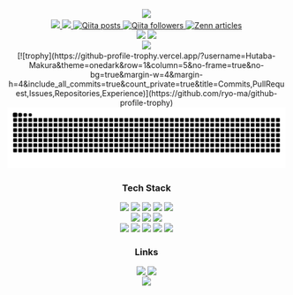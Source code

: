 <div align="center">
  <img src="https://capsule-render.vercel.app/api?type=waving&color=gradient&customColorList=12&height=200&section=header&text=Hutaba-Makura&fontSize=80&animation=fadeIn&fontAlignY=38&desc=Welcome%20to%20my%20profile!&descAlignY=55&descAlign=50" />
</div>

<div align="center">
  <a href="https://github.com/Hutaba-Makura">
    <img height="20" src="https://komarev.com/ghpvc/?username=Hutaba-Makura&color=blueviolet" />
  </a>
  <a href="https://github.com/Hutaba-Makura">
    <img height="20" src="https://img.shields.io/github/followers/Hutaba-Makura?label=follow&logo=github&style=flat&color=blueviolet" />
  </a>
  <a href="https://qiita.com/Hutaba-Makura">
    <img height="20" src="https://img.shields.io/badge/dynamic/json?color=blueviolet&label=Qiita%20posts&query=$.items_count&url=https://qiita.com/api/v2/users/Hutaba-Makura" alt="Qiita posts" />
  </a>
  <a href="https://qiita.com/Hutaba-Makura">
    <img height="20" src="https://img.shields.io/badge/dynamic/json?color=blueviolet&label=Qiita%20followers&query=$.followers_count&url=https://qiita.com/api/v2/users/Hutaba-Makura" alt="Qiita followers" />
  </a>
  <a href="https://zenn.dev/Hutaba-Makura">
    <img height="20" src="https://badgen.org/img/zenn/hutaba/articles?style=plastic&color=blueviolet" alt="Zenn articles" />
  </a>
</div>

<div align="center">
  <img src="https://github-readme-stats.vercel.app/api?username=Hutaba-Makura&show_icons=true&theme=aura&count_private=true&hide_border=true&bg_color=0D1117&title_color=blueviolet&icon_color=blueviolet" />
  <img src="https://github-readme-stats.vercel.app/api/top-langs/?username=Hutaba-Makura&layout=compact&theme=aura&count_private=true&hide_border=true&bg_color=0D1117&title_color=blueviolet&text_color=blueviolet" />
</div>

<div align="center">
  <img src="https://github-readme-streak-stats.herokuapp.com/?user=Hutaba-Makura&theme=aura&hide_border=true&background=0D1117&stroke=blueviolet" />
</div>

<div align="center">
  [![trophy](https://github-profile-trophy.vercel.app/?username=Hutaba-Makura&theme=onedark&row=1&column=5&no-frame=true&no-bg=true&margin-w=4&margin-h=4&include_all_commits=true&count_private=true&title=Commits,PullRequest,Issues,Repositories,Experience)](https://github.com/ryo-ma/github-profile-trophy)
</div>

<div align="center">
  <img src="https://raw.githubusercontent.com/Hutaba-Makura/Hutaba-Makura/output/github-contribution-grid-snake.svg" />
</div>

<div align="center">
  <h3>Tech Stack</h3>
  <img src="https://img.shields.io/badge/-TypeScript-007ACC?style=for-the-badge&logo=typescript&logoColor=white" />
  <img src="https://img.shields.io/badge/-JavaScript-F7DF1E?style=for-the-badge&logo=javascript&logoColor=black" />
  <img src="https://img.shields.io/badge/-Python-3776AB?style=for-the-badge&logo=python&logoColor=white" />
  <img src="https://img.shields.io/badge/Java-007396?style=for-the-badge&logo=java&logoColor=white" />
  <img src="https://img.shields.io/badge/C-00599C?style=for-the-badge&logo=c&logoColor=white" />
  <br>
  <img src="https://img.shields.io/badge/-React-61DAFB?style=for-the-badge&logo=react&logoColor=black" />
  <img src="https://img.shields.io/badge/-Next.js-000000?style=for-the-badge&logo=next.js&logoColor=white" />
  <img src="https://img.shields.io/badge/-Node.js-339933?style=for-the-badge&logo=node.js&logoColor=white" />
  <br>
  <img src="https://img.shields.io/badge/-Git-F05032?style=for-the-badge&logo=git&logoColor=white" />
  <img src="https://img.shields.io/badge/-Docker-2496ED?style=for-the-badge&logo=docker&logoColor=white" />
  <img src="https://img.shields.io/badge/-VS%20Code-007ACC?style=for-the-badge&logo=visual-studio-code&logoColor=white" />
  <img src="https://img.shields.io/badge/Cursor-black?style=for-the-badge&logo=visualstudiocode&logoColor=white" />
  <img src="https://img.shields.io/badge/Supabase-3ECF8E?style=for-the-badge&logo=supabase&logoColor=white" />
</div>

<div align="center">
  <h3>Links</h3>
  <a href="http://qiita.com/Hutaba-Makura">
    <img src="https://img.shields.io/badge/Qiita-55C500?style=for-the-badge&logo=qiita&logoColor=white" />
  </a>
  <a href="https://zenn.dev/hutaba">
    <img src="https://img.shields.io/badge/Zenn-3EA8FF?style=for-the-badge&logo=zenn&logoColor=white" />
  </a>
</div>

<div align="center">
  <img src="https://capsule-render.vercel.app/api?type=waving&color=gradient&customColorList=12&height=100&section=footer&text=Thank%20you%20for%20visiting!&fontSize=40&animation=fadeIn&fontAlignY=38" />
</div>

